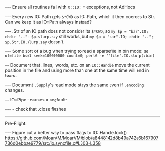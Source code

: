 --- Ensure all routines fail with `X::IO::*` exceptions, not AdHocs

--- Every new IO::Path gets `$*CWD` as IO::Path, which it then coerces to Str.
Can we keep it as IO::Path always instead?


--- .Str of an IO path does not consider its `$*CWD`, so
`my $p = "bar".IO; chdir ".."; $p.slurp.say` still works, but
`my $p = "bar".IO; chdir ".."; $p.Str.IO.slurp.say` doesn't.


--- Some sort of a bug when trying to read a sparsefile in bin mode:
`dd of=file bs=1 seek=100000000 count=0; perl6 -e '"file".IO.slurp(:bin)`


-- Document that .lines, .words, etc. on an `IO::Handle` move the current
position in the file and using more than one at the same time will end in tears.

--- Document `.Supply`'s read mode stays the same even if `.encoding` changes.

-- IO::Pipe.t causes a segfault:

--- - check that .close flushes

-----------------------------------------------------------------

Pre-Flight:

--- Figure out a better way to pass flags to IO::Handle.lock() https://github.com/MoarVM/MoarVM/blob/a8448142d8b49a742a6b167907736d0ebbae9779/src/io/syncfile.c#L303-L358
